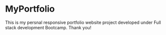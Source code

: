 # MyPortfolio
This is my persnal responsive portfolio website project developed under Full stack development Bootcamp.
Thank you!
